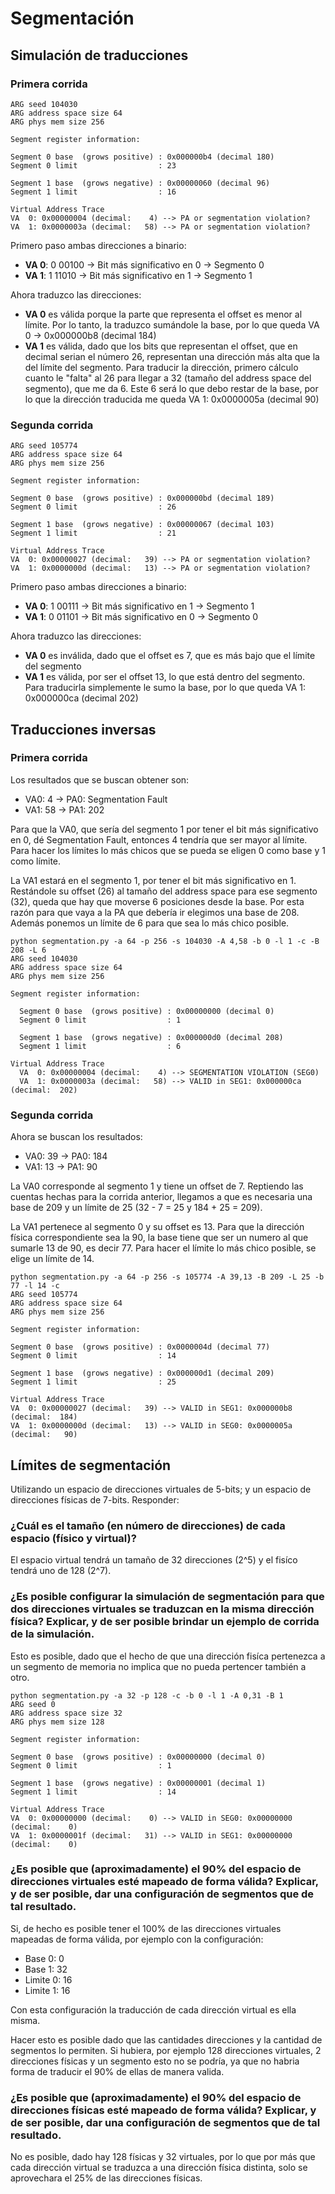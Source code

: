 # Segmentación

##  Simulación de traducciones


### Primera corrida

```
ARG seed 104030
ARG address space size 64
ARG phys mem size 256

Segment register information:

Segment 0 base  (grows positive) : 0x000000b4 (decimal 180)
Segment 0 limit                  : 23

Segment 1 base  (grows negative) : 0x00000060 (decimal 96)
Segment 1 limit                  : 16

Virtual Address Trace
VA  0: 0x00000004 (decimal:    4) --> PA or segmentation violation?
VA  1: 0x0000003a (decimal:   58) --> PA or segmentation violation?
```

Primero paso ambas direcciones a binario:
- **VA 0**: 0 00100 -> Bit más significativo en 0 -> Segmento 0
- **VA 1**: 1 11010 -> Bit más significativo en 1 -> Segmento 1

Ahora traduzco las direcciones:
- **VA 0** es válida porque la parte que representa el offset es menor al límite. Por lo tanto, la traduzco sumándole la base, por lo que queda VA 0 -> 0x000000b8 (decimal 184)
- **VA 1** es válida, dado que los bits que representan el offset, que en decimal serian el número 26, representan una dirección más alta que la del límite del segmento. Para traducir la dirección, primero cálculo cuanto le "falta" al 26 para llegar a 32 (tamaño del address space del segmento), que me da 6. Este 6 será lo que debo restar de la base, por lo que la dirección traducida me queda VA 1: 0x0000005a (decimal 90)

### Segunda corrida

```
ARG seed 105774
ARG address space size 64
ARG phys mem size 256

Segment register information:

Segment 0 base  (grows positive) : 0x000000bd (decimal 189)
Segment 0 limit                  : 26

Segment 1 base  (grows negative) : 0x00000067 (decimal 103)
Segment 1 limit                  : 21

Virtual Address Trace
VA  0: 0x00000027 (decimal:   39) --> PA or segmentation violation?
VA  1: 0x0000000d (decimal:   13) --> PA or segmentation violation?
```

Primero paso ambas direcciones a binario:
- **VA 0**: 1 00111 -> Bit más significativo en 1 -> Segmento 1
- **VA 1**: 0 01101 -> Bit más significativo en 0 -> Segmento 0

Ahora traduzco las direcciones:
- **VA 0** es inválida, dado que el offset es 7, que es más bajo que el límite del segmento 
- **VA 1** es válida, por ser el offset 13, lo que está dentro del segmento. Para traducirla simplemente le sumo la base, por lo que queda VA 1: 0x000000ca (decimal 202)



## Traducciones inversas

### Primera corrida

Los resultados que se buscan obtener son:
- VA0: 4  -> PA0: Segmentation Fault
- VA1: 58 -> PA1: 202

Para que la VA0, que sería del segmento 1 por tener el bit más significativo en 0, dé Segmentation Fault, entonces 4 tendría que ser mayor al límite. Para hacer los límites lo más chicos que se pueda se eligen 0 como base y 1 como límite.

La VA1 estará en el segmento 1, por tener el bit más significativo en 1. Restándole su offset (26) al tamaño del address space para ese segmento (32), queda que hay que moverse 6 posiciones desde la base. Por esta razón para que vaya a la PA que debería ir elegimos una base de 208. Además ponemos un límite de 6 para que sea lo más chico posible.

```
python segmentation.py -a 64 -p 256 -s 104030 -A 4,58 -b 0 -l 1 -c -B 208 -L 6
ARG seed 104030
ARG address space size 64
ARG phys mem size 256

Segment register information:

  Segment 0 base  (grows positive) : 0x00000000 (decimal 0)
  Segment 0 limit                  : 1

  Segment 1 base  (grows negative) : 0x000000d0 (decimal 208)
  Segment 1 limit                  : 6

Virtual Address Trace
  VA  0: 0x00000004 (decimal:    4) --> SEGMENTATION VIOLATION (SEG0)
  VA  1: 0x0000003a (decimal:   58) --> VALID in SEG1: 0x000000ca (decimal:  202)
```




### Segunda corrida

Ahora se buscan los resultados:
- VA0: 39 -> PA0: 184
- VA1: 13 -> PA1: 90

La VA0 corresponde al segmento 1 y tiene un offset de 7. Reptiendo las cuentas hechas para la corrida anterior, llegamos a que es necesaria una base de 209 y un límite de 25 (32 - 7 = 25 y 184 + 25 = 209).

La VA1 pertenece al segmento 0 y su offset es 13. Para que la dirección física correspondiente sea la 90, la base tiene que ser un numero al que sumarle 13 de 90, es decir 77. Para hacer el límite lo más chico posible, se elige un límite de 14.

```
python segmentation.py -a 64 -p 256 -s 105774 -A 39,13 -B 209 -L 25 -b 77 -l 14 -c
ARG seed 105774
ARG address space size 64
ARG phys mem size 256

Segment register information:

Segment 0 base  (grows positive) : 0x0000004d (decimal 77)
Segment 0 limit                  : 14

Segment 1 base  (grows negative) : 0x000000d1 (decimal 209)
Segment 1 limit                  : 25

Virtual Address Trace
VA  0: 0x00000027 (decimal:   39) --> VALID in SEG1: 0x000000b8 (decimal:  184)
VA  1: 0x0000000d (decimal:   13) --> VALID in SEG0: 0x0000005a (decimal:   90)
```


## Límites de segmentación

Utilizando un espacio de direcciones virtuales de 5-bits; y un espacio de direcciones físicas de 7-bits. Responder:

### ¿Cuál es el tamaño (en número de direcciones) de cada espacio (físico y virtual)?

El espacio virtual tendrá un tamaño de 32 direcciones (2^5) y el fisíco tendrá uno de 128 (2^7).

### ¿Es posible configurar la simulación de segmentación para que dos direcciones virtuales se traduzcan en la misma dirección física? Explicar, y de ser posible brindar un ejemplo de corrida de la simulación.

Esto es posible, dado que el hecho de que una dirección fisíca pertenezca a un segmento de memoria no implica que no pueda pertencer también a otro.

```
python segmentation.py -a 32 -p 128 -c -b 0 -l 1 -A 0,31 -B 1
ARG seed 0
ARG address space size 32
ARG phys mem size 128

Segment register information:

Segment 0 base  (grows positive) : 0x00000000 (decimal 0)
Segment 0 limit                  : 1

Segment 1 base  (grows negative) : 0x00000001 (decimal 1)
Segment 1 limit                  : 14

Virtual Address Trace
VA  0: 0x00000000 (decimal:    0) --> VALID in SEG0: 0x00000000 (decimal:    0)
VA  1: 0x0000001f (decimal:   31) --> VALID in SEG1: 0x00000000 (decimal:    0)
```

### ¿Es posible que (aproximadamente) el 90% del espacio de direcciones virtuales esté mapeado de forma válida? Explicar, y de ser posible, dar una configuración de segmentos que de tal resultado.

Si, de hecho es posible tener el 100% de las direcciones virtuales mapeadas de forma válida, por ejemplo con la configuración:
- Base 0: 0
- Base 1: 32
- Limite 0: 16
- Limite 1: 16 

Con esta configuración la traducción de cada dirección virtual es ella misma.

Hacer esto es posible dado que las cantidades direcciones y la cantidad de segmentos lo permiten. Si hubiera, por ejemplo 128 direcciones virtuales, 2 direcciones físicas y un segmento esto no se podría, ya que no habria forma de traducir el 90% de ellas de manera valida.

### ¿Es posible que (aproximadamente) el 90% del espacio de direcciones físicas esté mapeado de forma válida? Explicar, y de ser posible, dar una configuración de segmentos que de tal resultado.

No es posible, dado hay 128 físicas y 32 virtuales, por lo que por más que cada dirección virtual se traduzca a una dirección física distinta, solo se aprovechara el 25% de las direcciones físicas.






